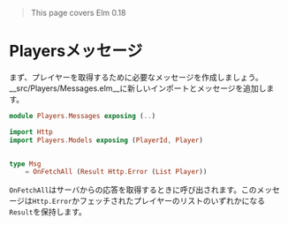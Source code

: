 >This page covers Elm 0.18

# Playersメッセージ

まず、プレイヤーを取得するために必要なメッセージを作成しましょう。__src/Players/Messages.elm__に新しいインポートとメッセージを追加します。

```elm
module Players.Messages exposing (..)

import Http
import Players.Models exposing (PlayerId, Player)


type Msg
    = OnFetchAll (Result Http.Error (List Player))
```

`OnFetchAll`はサーバからの応答を取得するときに呼び出されます。このメッセージは`Http.Error`かフェッチされたプレイヤーのリストのいずれかになる` Result`を保持します。
